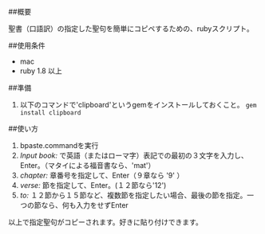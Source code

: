 ##概要

聖書（口語訳）の指定した聖句を簡単にコピペするための、rubyスクリプト。

##使用条件

* mac
* ruby 1.8 以上

##準備
1. 以下のコマンドで'clipboard'というgemをインストールしておくこと。
`gem install clipboard`


##使い方

1. bpaste.commandを実行
2. *Input book:* で英語（またはローマ字）表記での最初の３文字を入力し、Enter。（マタイによる福音書なら、'mat'）
3. *chapter:* 章番号を指定して、Enter（９章なら '9' ）
4. *verse:* 節を指定して、Enter。(１２節なら'12')
5. *to:* １２節から１５節など、複数節を指定したい場合、最後の節を指定。一つの節なら、何も入力をせずEnter

以上で指定聖句がコピーされます。好きに貼り付けできます。
